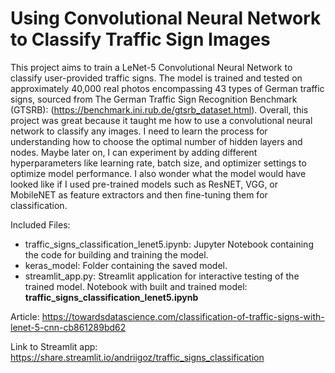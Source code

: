# Using Convolutional Neural Network to Classify Traffic Sign Images

This project aims to train a LeNet-5 Convolutional Neural Network to classify user-provided traffic signs. The model is trained and tested on approximately 40,000 real photos encompassing 43 types of German traffic signs, sourced from The German Traffic Sign Recognition Benchmark (GTSRB): (https://benchmark.ini.rub.de/gtsrb_dataset.html). Overall, this project was great because it taught me how to use a convolutional neural network to classify any images. I need to learn the process for understanding how to choose the optimal number of hidden layers and nodes. Maybe later on, I can experiment by adding different hyperparameters like learning rate, batch size, and optimizer settings to optimize model performance. I also wonder what the model would have looked like if I used pre-trained models such as ResNET, VGG, or MobileNET as feature extractors and then fine-tuning them for classification.

Included Files:

- traffic_signs_classification_lenet5.ipynb: Jupyter Notebook containing the code for building and training the model.
- keras_model: Folder containing the saved model.
- streamlit_app.py: Streamlit application for interactive testing of the trained model.
Notebook with built and trained model: **traffic_signs_classification_lenet5.ipynb**

Article: https://towardsdatascience.com/classification-of-traffic-signs-with-lenet-5-cnn-cb861289bd62

Link to Streamlit app: https://share.streamlit.io/andriigoz/traffic_signs_classification
